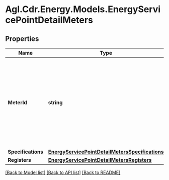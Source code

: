 # Agl.Cdr.Energy.Models.EnergyServicePointDetailMeters

## Properties

Name | Type | Description | Notes
------------ | ------------- | ------------- | -------------
**MeterId** | **string** | The meter ID uniquely identifies a meter for a given service point.  It is unique in the context of the service point.  It is not globally unique | 
**Specifications** | [**EnergyServicePointDetailMetersSpecifications**](EnergyServicePointDetailMetersSpecifications.md) |  | 
**Registers** | [**EnergyServicePointDetailMetersRegisters**](EnergyServicePointDetailMetersRegisters.md) |  | 

[[Back to Model list]](../README.md#documentation-for-models) [[Back to API list]](../README.md#documentation-for-api-endpoints) [[Back to README]](../README.md)

